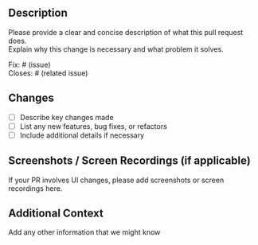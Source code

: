 ## Description

Please provide a clear and concise description of what this pull request does.  
Explain why this change is necessary and what problem it solves.  

Fix: # (issue)  
Closes: # (related issue)  

## Changes

- [ ] Describe key changes made
- [ ] List any new features, bug fixes, or refactors
- [ ] Include additional details if necessary

## Screenshots / Screen Recordings (if applicable)

If your PR involves UI changes, please add screenshots or screen recordings here.

## Additional Context

Add any other information that we might know 

